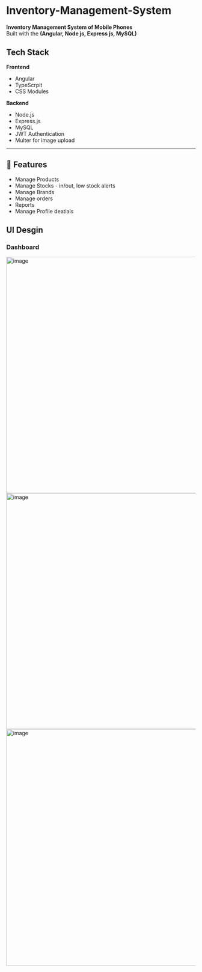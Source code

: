 # Inventory-Management-System
**Inventory Management System of Mobile Phones**  
Built with the **(Angular, Node js, Express js, MySQL)**

## Tech Stack

**Frontend**  
- Angular  
- TypeScrpit
- CSS Modules

**Backend**  
- Node.js  
- Express.js  
- MySQL 
- JWT Authentication  
- Multer for image upload

---

## 🧩 Features

- Manage Products
- Manage Stocks - in/out, low stock alerts
- Manage Brands
- Manage orders
- Reports
- Manage Profile deatials

## UI Desgin

### Dashboard

<img width="1363" height="629" alt="image" src="https://github.com/user-attachments/assets/196cbac2-bedf-4f05-a784-bb13bbc945c6" />

<img width="1353" height="628" alt="image" src="https://github.com/user-attachments/assets/2ff659e5-6fa1-45bf-94bf-050e22319e10" />

<img width="1350" height="630" alt="image" src="https://github.com/user-attachments/assets/1ca4e68d-c808-4b85-b8f7-10740366ebfb" />

